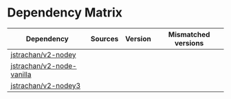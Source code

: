 # Dependency Matrix

Dependency | Sources | Version | Mismatched versions
---------- | ------- | ------- | -------------------
[jstrachan/v2-nodey](https://github.com/jstrachan/v2-nodey.git) |  | []() | 
[jstrachan/v2-node-vanilla](https://github.com/jstrachan/v2-node-vanilla.git) |  | []() | 
[jstrachan/v2-nodey3](https://github.com/jstrachan/v2-nodey3.git) |  | []() | 
